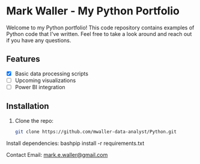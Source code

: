 # **Mark Waller** - My Python Portfolio

Welcome to my Python portfolio! This code repository contains examples of Python code that I've written. Feel free to take a look around and reach out if you have any questions.

## Features
- [x] Basic data processing scripts
- [ ] Upcoming visualizations
- [ ] Power BI integration

## Installation
1. Clone the repo:
   ```bash
   git clone https://github.com/mwaller-data-analyst/Python.git


Install dependencies:
bashpip install -r requirements.txt

Contact
Email: mark.e.waller@gmail.com
